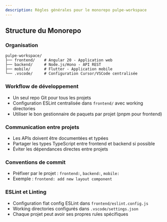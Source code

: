 ```yaml
---
description: Règles générales pour le monorepo pulpe-workspace
---
```


## Structure du Monorepo

### Organisation

```
pulpe-workspace/
├── frontend/    # Angular 20 - Application web
├── backend/     # Node.js/Hono - API REST
├── mobile/      # Flutter - Application mobile
└── .vscode/     # Configuration Cursor/VSCode centralisée
```

### Workflow de développement

- Un seul repo Git pour tous les projets
- Configuration ESLint centralisée dans `frontend/` avec working directories
- Utiliser le bon gestionnaire de paquets par projet (pnpm pour frontend)

### Communication entre projets

- Les APIs doivent être documentées et typées
- Partager les types TypeScript entre frontend et backend si possible
- Éviter les dépendances directes entre projets

### Conventions de commit

- Préfixer par le projet : `frontend:`, `backend:`, `mobile:`
- Exemple : `frontend: add new layout component`

### ESLint et Linting

- Configuration flat config ESLint dans `frontend/eslint.config.js`
- Working directories configurés dans `.vscode/settings.json`
- Chaque projet peut avoir ses propres rules spécifiques
